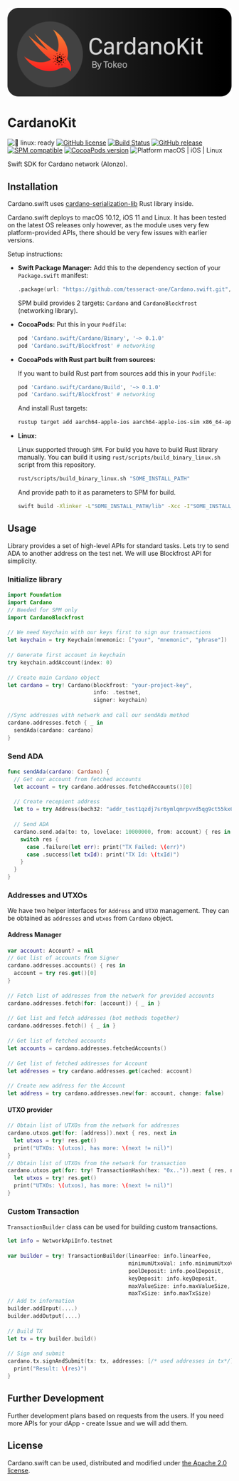 
![Cardano](/cardano-kit.png)

# CardanoKit

![🐧 linux: ready](https://img.shields.io/badge/%F0%9F%90%A7%20linux-ready-red.svg)
[![GitHub license](https://img.shields.io/badge/license-Apache%202.0-lightgrey.svg)](LICENSE)
[![Build Status](https://github.com/tesseract-one/Cardano.swift/workflows/Build%20&%20Tests/badge.svg?branch=main)](https://github.com/tesseract-one/Cardano.swift/actions/workflows/build.yml?query=branch%3Amain)
[![GitHub release](https://img.shields.io/github/release/tesseract-one/Cardano.swift.svg)](https://github.com/tesseract-one/Cardano.swift/releases)
[![SPM compatible](https://img.shields.io/badge/SwiftPM-Compatible-brightgreen.svg)](https://swift.org/package-manager/)
[![CocoaPods version](https://img.shields.io/cocoapods/v/Cardano.swift.svg)](https://cocoapods.org/pods/Cardano.swift)
![Platform macOS | iOS | Linux](https://img.shields.io/badge/platform-Linux%20%7C%20macOS%20%7C%20iOS-orange.svg)

Swift SDK for Cardano network (Alonzo).


## Installation

Cardano.swift uses [cardano-serialization-lib](https://github.com/Emurgo/cardano-serialization-lib) Rust library inside.

Cardano.swift deploys to macOS 10.12, iOS 11 and Linux. It has been tested on the latest OS releases only however, as the module uses very few platform-provided APIs, there should be very few issues with earlier versions.

Setup instructions:

- **Swift Package Manager:**
  Add this to the dependency section of your `Package.swift` manifest:

    ```Swift
    .package(url: "https://github.com/tesseract-one/Cardano.swift.git", from: "0.1.0")
    ```
  SPM build provides 2 targets: `Cardano` and `CardanoBlockfrost` (networking library).

- **CocoaPods:** Put this in your `Podfile`:

    ```Ruby
    pod 'Cardano.swift/Cardano/Binary', '~> 0.1.0'
    pod 'Cardano.swift/Blockfrost' # networking
    ```
    
- **CocoaPods with Rust part built from sources:**
  
  If you want to build Rust part from sources add this in your `Podfile`:
    ```Ruby
    pod 'Cardano.swift/Cardano/Build', '~> 0.1.0'
    pod 'Cardano.swift/Blockfrost' # networking
    ```
  And install Rust targets:
    ```sh
    rustup target add aarch64-apple-ios aarch64-apple-ios-sim x86_64-apple-ios aarch64-apple-darwin x86_64-apple-darwin
    ```

- **Linux:**
  
  Linux supported through `SPM`. For build you have to build Rust library manually. You can build it using `rust/scripts/build_binary_linux.sh` script from this repository.
  ```sh
  rust/scripts/build_binary_linux.sh "SOME_INSTALL_PATH"
  ```
  And provide path to it as parameters to SPM for build.
  ```sh
  swift build -Xlinker -L"SOME_INSTALL_PATH/lib" -Xcc -I"SOME_INSTALL_PATH/include"
  ```

## Usage

Library provides a set of high-level APIs for standard tasks.
Lets try to send ADA to another address on the test net.
We will use Blockfrost API for simplicity.

### Initialize library
```swift
import Foundation
import Cardano
// Needed for SPM only
import CardanoBlockfrost

// We need Keychain with our keys first to sign our transactions
let keychain = try Keychain(mnemonic: ["your", "mnemonic", "phrase"])

// Generate first account in keychain
try keychain.addAccount(index: 0)

// Create main Cardano object
let cardano = try! Cardano(blockfrost: "your-project-key",
                           info: .testnet,
                           signer: keychain)

//Sync addresses with network and call our sendAda method
cardano.addresses.fetch { _ in
  sendAda(cardano: cardano)
}
```

### Send ADA
```swift
func sendAda(cardano: Cardano) {
  // Get our account from fetched accounts
  let account = try cardano.addresses.fetchedAccounts()[0]

  // Create recepient address
  let to = try Address(bech32: "addr_test1qzdj7sr6ymlqmrpvvd5qg9ct55kx6kcev67u33uc9grgm3dc4rwdulp233ujjmc09g446unlhtt0ekdqds2t2qccxxmspd22lj")

  // Send ADA
  cardano.send.ada(to: to, lovelace: 10000000, from: account) { res in
    switch res {
      case .failure(let err): print("TX Failed: \(err)")
      case .success(let txId): print("TX Id: \(txId)")
    }
  }
}
```

### Addresses and UTXOs
We have two helper interfaces for `Address` and `UTXO` management. They can be obtained as `addresses` and `utxos` from `Cardano` object.

#### Address Manager
```swift
var account: Account? = nil
// Get list of accounts from Signer
cardano.addresses.accounts() { res in
  account = try res.get()[0]
}

// Fetch list of addresses from the network for provided accounts
cardano.addresses.fetch(for: [account]) { _ in }

// Get list and fetch addresses (bot methods together)
cardano.addresses.fetch() { _ in }

// Get list of fetched accounts
let accounts = cardano.addresses.fetchedAccounts()

// Get list of fetched addresses for Account
let addresses = try cardano.addresses.get(cached: account)

// Create new address for the Account
let address = try cardano.addresses.new(for: account, change: false)
```

#### UTXO provider
```swift
// Obtain list of UTXOs from the network for addresses
cardano.utxos.get(for: [address]).next { res, next in
  let utxos = try! res.get()
  print("UTXOs: \(utxos), has more: \(next != nil)")
}
// Obtain list of UTXOs from the network for transaction
cardano.utxos.get(for: try! TransactionHash(hex: "0x..")).next { res, next in
  let utxos = try! res.get()
  print("UTXOs: \(utxos), has more: \(next != nil)")
}
```

### Custom Transaction
`TransactionBuilder` class can be used for building custom transactions.
```swift
let info = NetworkApiInfo.testnet

var builder = try! TransactionBuilder(linearFee: info.linearFee,
                                      minimumUtxoVal: info.minimumUtxoVal,
                                      poolDeposit: info.poolDeposit,
                                      keyDeposit: info.keyDeposit,
                                      maxValueSize: info.maxValueSize,
                                      maxTxSize: info.maxTxSize)
// Add tx information
builder.addInput(....)
builder.addOutput(....)

// Build TX
let tx = try builder.build()

// Sign and submit
cardano.tx.signAndSubmit(tx: tx, addresses: [/* used addresses in tx*/]) { res in
  print("Result: \(res)")
}
```

## Further Development

Further development plans based on requests from the users. If you need more APIs for your dApp - create Issue and we will add them.

## License

Cardano.swift can be used, distributed and modified under [the Apache 2.0 license](LICENSE).

